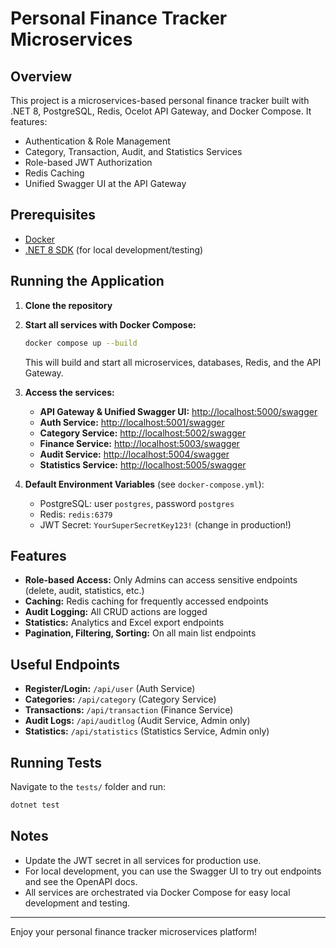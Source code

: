 # Personal Finance Tracker Microservices

## Overview
This project is a microservices-based personal finance tracker built with .NET 8, PostgreSQL, Redis, Ocelot API Gateway, and Docker Compose. It features:
- Authentication & Role Management
- Category, Transaction, Audit, and Statistics Services
- Role-based JWT Authorization
- Redis Caching
- Unified Swagger UI at the API Gateway

## Prerequisites
- [Docker](https://www.docker.com/products/docker-desktop)
- [.NET 8 SDK](https://dotnet.microsoft.com/en-us/download/dotnet/8.0) (for local development/testing)

## Running the Application

1. **Clone the repository**

2. **Start all services with Docker Compose:**
   ```sh
   docker compose up --build
   ```
   This will build and start all microservices, databases, Redis, and the API Gateway.

3. **Access the services:**
   - **API Gateway & Unified Swagger UI:** [http://localhost:5000/swagger](http://localhost:5000/swagger)
   - **Auth Service:** [http://localhost:5001/swagger](http://localhost:5001/swagger)
   - **Category Service:** [http://localhost:5002/swagger](http://localhost:5002/swagger)
   - **Finance Service:** [http://localhost:5003/swagger](http://localhost:5003/swagger)
   - **Audit Service:** [http://localhost:5004/swagger](http://localhost:5004/swagger)
   - **Statistics Service:** [http://localhost:5005/swagger](http://localhost:5005/swagger)

4. **Default Environment Variables** (see `docker-compose.yml`):
   - PostgreSQL: user `postgres`, password `postgres`
   - Redis: `redis:6379`
   - JWT Secret: `YourSuperSecretKey123!` (change in production!)

## Features
- **Role-based Access:** Only Admins can access sensitive endpoints (delete, audit, statistics, etc.)
- **Caching:** Redis caching for frequently accessed endpoints
- **Audit Logging:** All CRUD actions are logged
- **Statistics:** Analytics and Excel export endpoints
- **Pagination, Filtering, Sorting:** On all main list endpoints

## Useful Endpoints
- **Register/Login:** `/api/user` (Auth Service)
- **Categories:** `/api/category` (Category Service)
- **Transactions:** `/api/transaction` (Finance Service)
- **Audit Logs:** `/api/auditlog` (Audit Service, Admin only)
- **Statistics:** `/api/statistics` (Statistics Service, Admin only)

## Running Tests
Navigate to the `tests/` folder and run:
```sh
dotnet test
```

## Notes
- Update the JWT secret in all services for production use.
- For local development, you can use the Swagger UI to try out endpoints and see the OpenAPI docs.
- All services are orchestrated via Docker Compose for easy local development and testing.

---

Enjoy your personal finance tracker microservices platform! 